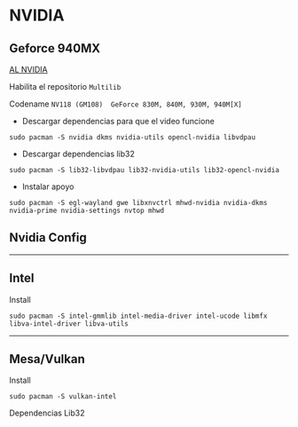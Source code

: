 # NVIDIA 
## Geforce 940MX

[AL NVIDIA](https://wiki.archlinux.org/title/NVIDIA)

Habilita el repositorio ```Multilib```

Codename ``` NV118 (GM108) 	GeForce 830M, 840M, 930M, 940M[X] ```

- Descargar dependencias para que el video funcione
```
sudo pacman -S nvidia dkms nvidia-utils opencl-nvidia libvdpau
```
- Descargar dependencias lib32
```
sudo pacman -S lib32-libvdpau lib32-nvidia-utils lib32-opencl-nvidia
```

- Instalar apoyo
```
sudo pacman -S egl-wayland gwe libxnvctrl mhwd-nvidia nvidia-dkms nvidia-prime nvidia-settings nvtop mhwd
```
## Nvidia Config

---

## Intel
Install
```
sudo pacman -S intel-gmmlib intel-media-driver intel-ucode libmfx libva-intel-driver libva-utils
```

---
## Mesa/Vulkan
Install
```
sudo pacman -S vulkan-intel
```
Dependencias Lib32
```

```

